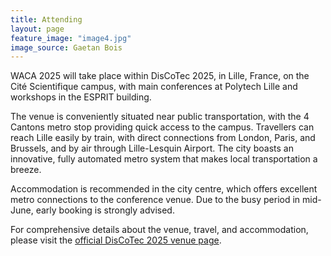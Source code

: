 ```yaml
---
title: Attending
layout: page
feature_image: "image4.jpg"
image_source: Gaetan Bois
---
```


WACA 2025 will take place within DisCoTec 2025, in Lille, France, on the Cité Scientifique campus, with main conferences at Polytech Lille and workshops in the ESPRIT building. 

The venue is conveniently situated near public transportation, with the 4 Cantons metro stop providing quick access to the campus. Travellers can reach Lille easily by train, with direct connections from London, Paris, and Brussels, and by air through Lille-Lesquin Airport. The city boasts an innovative, fully automated metro system that makes local transportation a breeze.

Accommodation is recommended in the city centre, which offers excellent metro connections to the conference venue. Due to the busy period in mid-June, early booking is strongly advised. 

For comprehensive details about the venue, travel, and accommodation, please visit the [official DisCoTec 2025 venue page](https://www.discotec.org/2025/venue.html).
